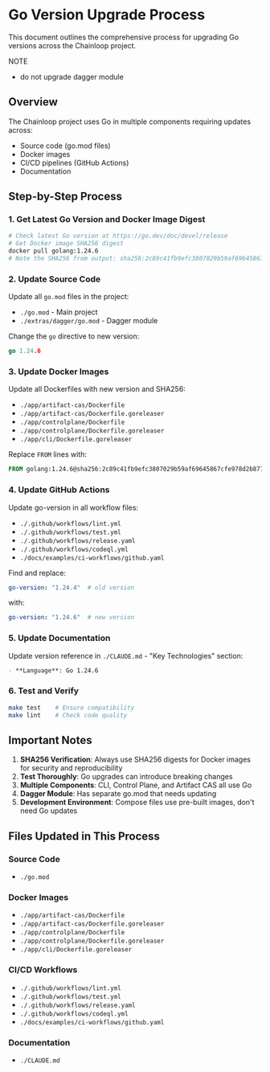 # Go Version Upgrade Process

This document outlines the comprehensive process for upgrading Go versions across the Chainloop project.

NOTE

- do not upgrade dagger module

## Overview

The Chainloop project uses Go in multiple components requiring updates across:
- Source code (go.mod files)
- Docker images  
- CI/CD pipelines (GitHub Actions)
- Documentation

## Step-by-Step Process

### 1. Get Latest Go Version and Docker Image Digest

```bash
# Check latest Go version at https://go.dev/doc/devel/release
# Get Docker image SHA256 digest
docker pull golang:1.24.6
# Note the SHA256 from output: sha256:2c89c41fb9efc3807029b59af69645867cfe978d2b877d475be0d72f6c6ce6f6
```

### 2. Update Source Code

Update all `go.mod` files in the project:
- `./go.mod` - Main project 
- `./extras/dagger/go.mod` - Dagger module

Change the `go` directive to new version:
```go
go 1.24.6
```

### 3. Update Docker Images  

Update all Dockerfiles with new version and SHA256:
- `./app/artifact-cas/Dockerfile`
- `./app/artifact-cas/Dockerfile.goreleaser`
- `./app/controlplane/Dockerfile`
- `./app/controlplane/Dockerfile.goreleaser`
- `./app/cli/Dockerfile.goreleaser`

Replace `FROM` lines with:
```dockerfile
FROM golang:1.24.6@sha256:2c89c41fb9efc3807029b59af69645867cfe978d2b877d475be0d72f6c6ce6f6 AS builder
```

### 4. Update GitHub Actions

Update go-version in all workflow files:
- `./.github/workflows/lint.yml`
- `./.github/workflows/test.yml`
- `./.github/workflows/release.yaml`
- `./.github/workflows/codeql.yml`
- `./docs/examples/ci-workflows/github.yaml`

Find and replace:
```yaml
go-version: "1.24.4"  # old version
```
with:
```yaml  
go-version: "1.24.6"  # new version
```

### 5. Update Documentation

Update version reference in `./CLAUDE.md` - "Key Technologies" section:
```markdown
- **Language**: Go 1.24.6
```

### 6. Test and Verify

```bash
make test    # Ensure compatibility 
make lint    # Check code quality
```

## Important Notes

1. **SHA256 Verification**: Always use SHA256 digests for Docker images for security and reproducibility
2. **Test Thoroughly**: Go upgrades can introduce breaking changes  
3. **Multiple Components**: CLI, Control Plane, and Artifact CAS all use Go
4. **Dagger Module**: Has separate go.mod that needs updating
5. **Development Environment**: Compose files use pre-built images, don't need Go updates

## Files Updated in This Process

### Source Code
- `./go.mod`

### Docker Images
- `./app/artifact-cas/Dockerfile`
- `./app/artifact-cas/Dockerfile.goreleaser`
- `./app/controlplane/Dockerfile`
- `./app/controlplane/Dockerfile.goreleaser`
- `./app/cli/Dockerfile.goreleaser`

### CI/CD Workflows  
- `./.github/workflows/lint.yml`
- `./.github/workflows/test.yml`
- `./.github/workflows/release.yaml`
- `./.github/workflows/codeql.yml`
- `./docs/examples/ci-workflows/github.yaml`

### Documentation
- `./CLAUDE.md`